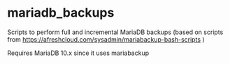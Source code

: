 # mariadb_backups
Scripts to perform full and incremental MariaDB backups (based on scripts from https://afreshcloud.com/sysadmin/mariabackup-bash-scripts )

Requires MariaDB 10.x since it uses mariabackup
